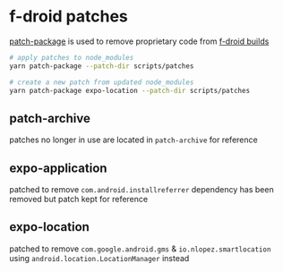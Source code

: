 # f-droid patches

[patch-package](https://github.com/ds300/patch-package) is used to remove proprietary code from [f-droid builds](https://f-droid.org/en/packages/com.alovoa.expo/)

```bash
# apply patches to node_modules
yarn patch-package --patch-dir scripts/patches
```

```bash
# create a new patch from updated node_modules
yarn patch-package expo-location --patch-dir scripts/patches
```

## patch-archive

patches no longer in use are located in `patch-archive` for reference

## expo-application

patched to remove `com.android.installreferrer`
dependency has been removed but patch kept for reference

## expo-location

patched to remove `com.google.android.gms` & `io.nlopez.smartlocation`
using `android.location.LocationManager` instead
